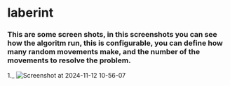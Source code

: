 # laberint 
### This are some screen shots, in this screenshots you can see how the algoritm run, this is configurable, you can define how many random movements make, and the number of the movements to resolve the problem.

1._ ![Screenshot at 2024-11-12 10-56-07](https://github.com/user-attachments/assets/c547eb78-03d8-4bbe-8f98-e10c9edf0043)








